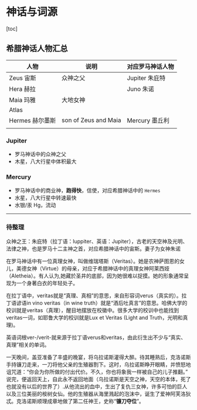 # 神话与词源

[toc]

## 希腊神话人物汇总

| 人物            | 说明                 | 对应罗马神话人物 |
| --------------- | -------------------- | ---------------- |
| Zeus 宙斯       | 众神之父             | Jupiter 朱庇特   |
| Hera 赫拉       |                      | Juno 朱诺        |
| Maia 玛雅       | 大地女神             |                  |
| Atlas           |                      |                  |
| Hermes 赫尔墨斯 | son of Zeus and Maia | Mercury 墨丘利   |
|                 |                      |                  |

### Jupiter

- 罗马神话中的众神之父
- 木星，八大行星中体积最大

### Mercury

- 罗马神话中的商业神，**跑得快**，信使，对应希腊神话中的 `Hermes`
- 水星，八大行星中转速最快
- 水银/汞 Hg，流动

***

### 待整理

众神之王：朱庇特（拉丁语：Iuppiter、英语：Jupiter），古老的天空神及光明、法律之神，也是罗马十二主神之首，对应希腊神话中的宙斯。妻子为女神朱诺

在罗马神话中有一位真理女神，叫做维瑞塔斯（Veritas）。她是农神萨图恩的女儿，美德女神（Virtue）的母亲，对应于希腊神话中的真理女神阿莱西娅（Aletheia）。有人认为,她藏於圣井的底部，因为她很难以捉摸。她的形象通常呈现为一个身著白衣的年轻处子。

在拉丁语中，veritas就是“真理、真相”的意思，来自形容词verus（真实的）。拉丁语谚语in vino veritas（in wine truth）就是“酒后吐真言”的意思。哈佛大学的校训就是veritas（真理），醒目地摆放在校徽中。很多大学的校训中也能找到veritas一词，如耶鲁大学的校训就是Lux et Veritas (Light and Truth，光明和真理)。

英语词根ver-/verit-就来源于拉丁语verus和veritas，由此衍生出不少与“真实、真理”相关的单词。

一天晚间，盖亚准备了丰盛的晚宴，将乌拉诺斯灌得大醉。待其睡熟后，克洛诺斯手持镰刀走来，一刀将他父亲的生殖器割下。这时，乌拉诺斯睁开眼睛，并愤怒地诅咒道：“你会为你所做的付出代价。不久，你也将象我一样被自己的儿子推翻。” 说完，便返回天上，自此永不返回地面（乌拉诺斯是天空之神，天空的本体，死了也就没有以后的世界了）.从他流出的血中，生出了复仇三女神，许多可怕的巨人以及三位美丽的桉树女仙。他的生殖器从海里溅起的泡沫中，诞生了爱神阿芙洛狄忒。克洛诺斯顺理成章地做了第二任神王，史称“**镰刀夺位**”。